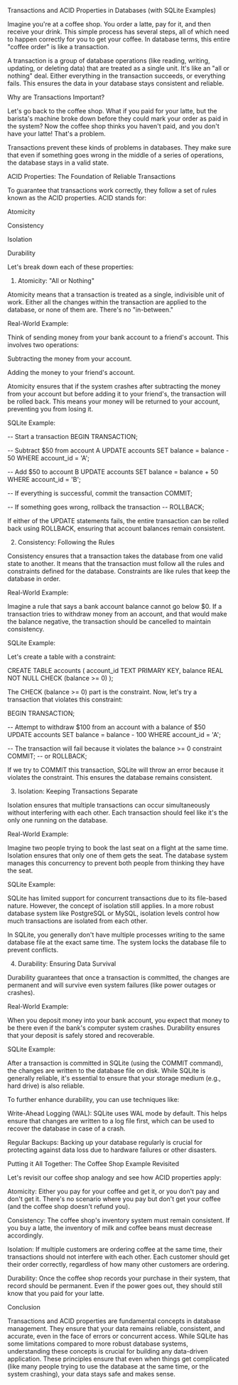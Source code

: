Transactions and ACID Properties in Databases (with SQLite Examples)

Imagine you're at a coffee shop. You order a latte, pay for it, and then receive your drink. This simple process has several steps, all of which need to happen correctly for you to get your coffee. In database terms, this entire "coffee order" is like a transaction.


A transaction is a group of database operations (like reading, writing, updating, or deleting data) that are treated as a single unit. It's like an "all or nothing" deal. Either everything in the transaction succeeds, or everything fails. This ensures the data in your database stays consistent and reliable.


Why are Transactions Important?

Let's go back to the coffee shop. What if you paid for your latte, but the barista's machine broke down before they could mark your order as paid in the system? Now the coffee shop thinks you haven't paid, and you don't have your latte! That's a problem.


Transactions prevent these kinds of problems in databases. They make sure that even if something goes wrong in the middle of a series of operations, the database stays in a valid state.


ACID Properties: The Foundation of Reliable Transactions

To guarantee that transactions work correctly, they follow a set of rules known as the ACID properties. ACID stands for:



Atomicity

Consistency

Isolation

Durability


Let's break down each of these properties:


1. Atomicity: "All or Nothing"

Atomicity means that a transaction is treated as a single, indivisible unit of work. Either all the changes within the transaction are applied to the database, or none of them are. There's no "in-between."


Real-World Example:


Think of sending money from your bank account to a friend's account. This involves two operations:



Subtracting the money from your account.

Adding the money to your friend's account.


Atomicity ensures that if the system crashes after subtracting the money from your account but before adding it to your friend's, the transaction will be rolled back. This means your money will be returned to your account, preventing you from losing it.


SQLite Example:


-- Start a transaction
BEGIN TRANSACTION;

-- Subtract $50 from account A
UPDATE accounts SET balance = balance - 50 WHERE account_id = 'A';

-- Add $50 to account B
UPDATE accounts SET balance = balance + 50 WHERE account_id = 'B';

-- If everything is successful, commit the transaction
COMMIT;

-- If something goes wrong, rollback the transaction
-- ROLLBACK;

If either of the UPDATE statements fails, the entire transaction can be rolled back using ROLLBACK, ensuring that account balances remain consistent.


2. Consistency: Following the Rules

Consistency ensures that a transaction takes the database from one valid state to another. It means that the transaction must follow all the rules and constraints defined for the database. Constraints are like rules that keep the database in order.


Real-World Example:


Imagine a rule that says a bank account balance cannot go below $0. If a transaction tries to withdraw money from an account, and that would make the balance negative, the transaction should be cancelled to maintain consistency.


SQLite Example:


Let's create a table with a constraint:


CREATE TABLE accounts (
    account_id TEXT PRIMARY KEY,
    balance REAL NOT NULL CHECK (balance >= 0)
);

The CHECK (balance >= 0) part is the constraint. Now, let's try a transaction that violates this constraint:


BEGIN TRANSACTION;

-- Attempt to withdraw $100 from an account with a balance of $50
UPDATE accounts SET balance = balance - 100 WHERE account_id = 'A';

-- The transaction will fail because it violates the balance >= 0 constraint
COMMIT; -- or ROLLBACK;

If we try to COMMIT this transaction, SQLite will throw an error because it violates the constraint. This ensures the database remains consistent.


3. Isolation: Keeping Transactions Separate

Isolation ensures that multiple transactions can occur simultaneously without interfering with each other. Each transaction should feel like it's the only one running on the database.


Real-World Example:


Imagine two people trying to book the last seat on a flight at the same time. Isolation ensures that only one of them gets the seat. The database system manages this concurrency to prevent both people from thinking they have the seat.


SQLite Example:


SQLite has limited support for concurrent transactions due to its file-based nature. However, the concept of isolation still applies. In a more robust database system like PostgreSQL or MySQL, isolation levels control how much transactions are isolated from each other.


In SQLite, you generally don't have multiple processes writing to the same database file at the exact same time. The system locks the database file to prevent conflicts.


4. Durability: Ensuring Data Survival

Durability guarantees that once a transaction is committed, the changes are permanent and will survive even system failures (like power outages or crashes).


Real-World Example:


When you deposit money into your bank account, you expect that money to be there even if the bank's computer system crashes. Durability ensures that your deposit is safely stored and recoverable.


SQLite Example:


After a transaction is committed in SQLite (using the COMMIT command), the changes are written to the database file on disk. While SQLite is generally reliable, it's essential to ensure that your storage medium (e.g., hard drive) is also reliable.


To further enhance durability, you can use techniques like:



Write-Ahead Logging (WAL): SQLite uses WAL mode by default. This helps ensure that changes are written to a log file first, which can be used to recover the database in case of a crash.

Regular Backups: Backing up your database regularly is crucial for protecting against data loss due to hardware failures or other disasters.


Putting it All Together: The Coffee Shop Example Revisited

Let's revisit our coffee shop analogy and see how ACID properties apply:



Atomicity: Either you pay for your coffee and get it, or you don't pay and don't get it. There's no scenario where you pay but don't get your coffee (and the coffee shop doesn't refund you).

Consistency: The coffee shop's inventory system must remain consistent. If you buy a latte, the inventory of milk and coffee beans must decrease accordingly.

Isolation: If multiple customers are ordering coffee at the same time, their transactions should not interfere with each other. Each customer should get their order correctly, regardless of how many other customers are ordering.

Durability: Once the coffee shop records your purchase in their system, that record should be permanent. Even if the power goes out, they should still know that you paid for your latte.


Conclusion

Transactions and ACID properties are fundamental concepts in database management. They ensure that your data remains reliable, consistent, and accurate, even in the face of errors or concurrent access. While SQLite has some limitations compared to more robust database systems, understanding these concepts is crucial for building any data-driven application. These principles ensure that even when things get complicated (like many people trying to use the database at the same time, or the system crashing), your data stays safe and makes sense.